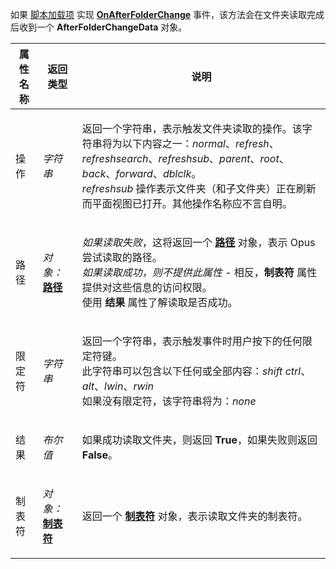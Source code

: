 如果 [脚本加载项](/Manual/scripting/script_add-ins/README.zh.md) 实现 **[OnAfterFolderChange](../scripting_events/onafterfolderchange.zh.md)** 事件，该方法会在文件夹读取完成后收到一个 **AfterFolderChangeData** 对象。

<table>
<thead><tr><th>
属性名称</th><th>
返回类型</th><th>
说明
</th></tr></thead><tbody><tr><td>
操作</td><td>

*字符串*</td><td>

返回一个字符串，表示触发文件夹读取的操作。该字符串将为以下内容之一：*normal*、*refresh*、*refreshsearch*、*refreshsub*、*parent*、*root*、*back*、*forward*、*dblclk*。  
*refreshsub* 操作表示文件夹（和子文件夹）正在刷新而平面视图已打开。其他操作名称应不言自明。
</td></tr><tr><td>
路径</td><td>

*对象：***[路径](path.zh.md)**</td><td>

*如果读取失败*，这将返回一个 **[路径](path.zh.md)** 对象，表示 Opus 尝试读取的路径。  
*如果读取成功，则不提供此属性* - 相反，**制表符** 属性提供对这些信息的访问权限。  
使用 **结果** 属性了解读取是否成功。
</td></tr><tr><td>
限定符</td><td>

*字符串*</td><td>

返回一个字符串，表示触发事件时用户按下的任何限定符键。  
此字符串可以包含以下任何或全部内容：*shift* *ctrl*、*alt*、*lwin*、*rwin*  
如果没有限定符，该字符串将为：*none*
</td></tr><tr><td>
结果</td><td>

*布尔值*</td><td>

如果成功读取文件夹，则返回 **True**，如果失败则返回 **False**。
</td></tr><tr><td>
制表符</td><td>

*对象：***[制表符](tab.zh.md)**</td><td>

返回一个 **[制表符](tab.zh.md)** 对象，表示读取文件夹的制表符。
</td></tr></tbody>
</table>